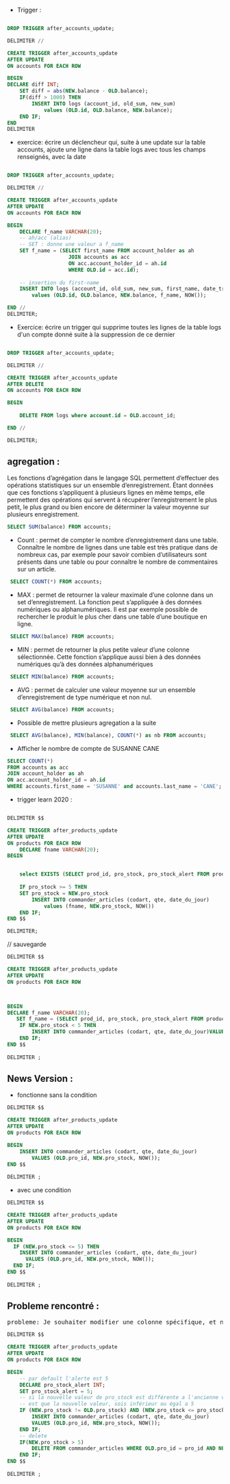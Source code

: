 - Trigger : 
```SQL

DROP TRIGGER after_accounts_update;

DELIMITER // 

CREATE TRIGGER after_accounts_update
AFTER UPDATE
ON accounts FOR EACH ROW

BEGIN
DECLARE diff INT;
	SET diff = abs(NEW.balance - OLD.balance);
	IF(diff > 1000) THEN
		INSERT INTO logs (account_id, old_sum, new_sum)
			values (OLD.id, OLD.balance, NEW.balance);
	END IF;
END 
DELIMITER

 ```

 - exercice: écrire un déclencheur qui, suite à une update sur la table accounts, ajoute une ligne dans la table logs avec tous les champs renseignés, avec la date
```SQL

DROP TRIGGER after_accounts_update;

DELIMITER // 

CREATE TRIGGER after_accounts_update
AFTER UPDATE
ON accounts FOR EACH ROW

BEGIN
	DECLARE f_name VARCHAR(20);
	-- ah/acc (alias)
	-- SET : donne une valeur a f_name
	SET f_name = (SELECT first_name FROM account_holder as ah
					JOIN accounts as acc 
					ON acc.account_holder_id = ah.id
					WHERE OLD.id = acc.id);
				
	-- insertion du first-name
	INSERT INTO logs (account_id, old_sum, new_sum, first_name, date_transaction) 
		values (OLD.id, OLD.balance, NEW.balance, f_name, NOW());

END //
DELIMITER;

```
- Exercice: écrire un trigger qui supprime toutes les lignes de la table logs d'un compte donné suite à la suppression de ce dernier

```SQL

DROP TRIGGER after_accounts_update;

DELIMITER // 

CREATE TRIGGER after_accounts_update
AFTER DELETE
ON accounts FOR EACH ROW

BEGIN
	
	DELETE FROM logs where account.id = OLD.account_id;

END //

DELIMITER;

 ```

 ## agregation :
Les fonctions d’agrégation dans le langage SQL permettent d’effectuer des opérations statistiques sur un ensemble d’enregistrement. Étant données que ces fonctions s’appliquent à plusieurs lignes en même temps, elle permettent des opérations qui servent à récupérer l’enregistrement le plus petit, le plus grand ou bien encore de déterminer la valeur moyenne sur plusieurs enregistrement.

 ```SQL
 SELECT SUM(balance) FROM accounts; 
 ```
- Count : permet de compter le nombre d’enregistrement dans une table. Connaître le nombre de lignes dans une table est très pratique dans de nombreux cas, par exemple pour savoir combien d’utilisateurs sont présents dans une table ou pour connaître le nombre de commentaires sur un article.
```SQL
 SELECT COUNT(*) FROM accounts; 
 ```

 - MAX : permet de retourner la valeur maximale d’une colonne dans un set d’enregistrement. La fonction peut s’appliquée à des données numériques ou alphanumériques. Il est par exemple possible de rechercher le produit le plus cher dans une table d’une boutique en ligne.
```SQL
 SELECT MAX(balance) FROM accounts;
 ```

- MIN : permet de retourner la plus petite valeur d’une colonne sélectionnée. Cette fonction s’applique aussi bien à des données numériques qu’à des données alphanumériques
```SQL
 SELECT MIN(balance) FROM accounts;
 ```

- AVG : permet de calculer une valeur moyenne sur un ensemble d’enregistrement de type numérique et non nul.
```SQL
 SELECT AVG(balance) FROM accounts;
 ```

 - Possible de mettre plusieurs agregation a la suite
```SQL
 SELECT AVG(balance), MIN(balance), COUNT(*) as nb FROM accounts;
```


 - Afficher le nombre de compte de SUSANNE CANE
```SQL
SELECT COUNT(*) 
FROM accounts as acc 
JOIN account_holder as ah
ON acc.account_holder_id = ah.id
WHERE accounts.first_name = 'SUSANNE' and accounts.last_name = 'CANE';
 ```


- trigger learn 2020 : 
```SQL

DELIMITER $$

CREATE TRIGGER after_products_update
AFTER UPDATE 
ON products FOR EACH ROW
	DECLARE fname VARCHAR(20);
BEGIN


    select EXISTS (SELECT prod_id, pro_stock, pro_stock_alert FROM products WHERE pro_stock = NEW.pro_stock)
	
	IF pro_stock >= 5 THEN
	SET pro_stock = NEW.pro_stock
		INSERT INTO commander_articles (codart, qte, date_du_jour)
			values (fname, NEW.pro_stock, NOW())
 	END IF;
END $$ 

DELIMITER;

```
// sauvegarde
```sql
DELIMITER $$

CREATE TRIGGER after_products_update
AFTER UPDATE 
ON products FOR EACH ROW



BEGIN
DECLARE f_name VARCHAR(20);
   SET f_name = (SELECT prod_id, pro_stock, pro_stock_alert FROM products);
    IF NEW.pro_stock < 5 THEN
        INSERT INTO commander_articles (codart, qte, date_du_jour)VALUES (f_name, NEW.pro_stock, NOW());
    END IF;
END $$
 
DELIMITER ;

```
## News Version : 
- fonctionne sans la condition

```sql
DELIMITER $$

CREATE TRIGGER after_products_update
AFTER UPDATE 
ON products FOR EACH ROW

BEGIN
	INSERT INTO commander_articles (codart, qte, date_du_jour)
		VALUES (OLD.pro_id, NEW.pro_stock, NOW());
END $$
 
DELIMITER ;

```
- avec une condition
```SQL
DELIMITER $$

CREATE TRIGGER after_products_update
AFTER UPDATE 
ON products FOR EACH ROW

BEGIN
  IF (NEW.pro_stock <= 5) THEN
    INSERT INTO commander_articles (codart, qte, date_du_jour) 
      VALUES (OLD.pro_id, NEW.pro_stock, NOW());
  END IF;
END $$
 
DELIMITER ;

```

## Probleme rencontré : 
<pre>
probleme: Je souhaiter modifier une colonne spécifique, et non une autre colonne. Le trigger ce déclenche aussi quand je met a jour n'importe quel colonne. puis insert dans la table commander_articles.
</pre>

```SQL
DELIMITER $$

CREATE TRIGGER after_products_update
AFTER UPDATE 
ON products FOR EACH ROW

BEGIN
	-- par default l'alerte est 5
	DECLARE pro_stock_alert INT;
	SET pro_stock_alert = 5;
	-- si la nouvelle valeur de pro_stock est différente a l'ancienne valeur
	-- est que la nouvelle valeur, sois inférieur ou égal a 5
  	IF (NEW.pro_stock != OLD.pro_stock) AND (NEW.pro_stock <= pro_stock_alert) THEN
		INSERT INTO commander_articles (codart, qte, date_du_jour) 
		VALUES (OLD.pro_id, NEW.pro_stock, NOW());
  	END IF;
	-- delete
	IF(NEW.pro_stock > 5)
		DELETE FROM commander_articles WHERE OLD.pro_id = pro_id AND NEW.pro_stock > '5'
	END IF;
END $$
 
DELIMITER ;
```